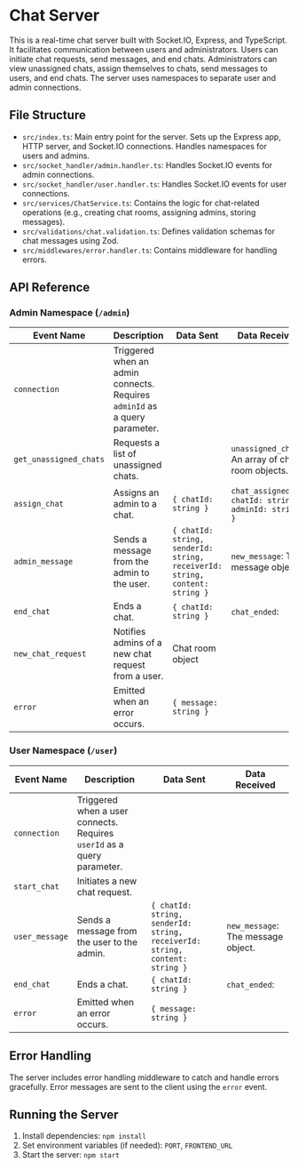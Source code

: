 # Chat Server

This is a real-time chat server built with Socket.IO, Express, and TypeScript. It facilitates communication between users and administrators.  Users can initiate chat requests, send messages, and end chats. Administrators can view unassigned chats, assign themselves to chats, send messages to users, and end chats.  The server uses namespaces to separate user and admin connections.

## File Structure

- `src/index.ts`: Main entry point for the server.  Sets up the Express app, HTTP server, and Socket.IO connections.  Handles namespaces for users and admins.
- `src/socket_handler/admin.handler.ts`: Handles Socket.IO events for admin connections.
- `src/socket_handler/user.handler.ts`: Handles Socket.IO events for user connections.
- `src/services/ChatService.ts`: Contains the logic for chat-related operations (e.g., creating chat rooms, assigning admins, storing messages).
- `src/validations/chat.validation.ts`: Defines validation schemas for chat messages using Zod.
- `src/middlewares/error.handler.ts`: Contains middleware for handling errors.


## API Reference

### Admin Namespace (`/admin`)

| Event Name | Description | Data Sent | Data Received |
|---|---|---|---|
| `connection` | Triggered when an admin connects. Requires `adminId` as a query parameter. |  |  |
| `get_unassigned_chats` | Requests a list of unassigned chats. |  | `unassigned_chats`: An array of chat room objects. |
| `assign_chat` | Assigns an admin to a chat. | `{ chatId: string }` | `chat_assigned`: `{ chatId: string, adminId: string }` |
| `admin_message` | Sends a message from the admin to the user. | `{ chatId: string, senderId: string, receiverId: string, content: string }` | `new_message`: The message object. |
| `end_chat` | Ends a chat. | `{ chatId: string }` | `chat_ended`:  |
| `new_chat_request` | Notifies admins of a new chat request from a user. | Chat room object | |
| `error` | Emitted when an error occurs. | `{ message: string }` | |


### User Namespace (`/user`)

| Event Name | Description | Data Sent | Data Received |
|---|---|---|---|
| `connection` | Triggered when a user connects. Requires `userId` as a query parameter. |  |  |
| `start_chat` | Initiates a new chat request. |  |  |
| `user_message` | Sends a message from the user to the admin. | `{ chatId: string, senderId: string, receiverId: string, content: string }` | `new_message`: The message object. |
| `end_chat` | Ends a chat. | `{ chatId: string }` | `chat_ended`:  |
| `error` | Emitted when an error occurs. | `{ message: string }` | |


## Error Handling

The server includes error handling middleware to catch and handle errors gracefully.  Error messages are sent to the client using the `error` event.


## Running the Server

1. Install dependencies: `npm install`
2. Set environment variables (if needed):  `PORT`, `FRONTEND_URL`
3. Start the server: `npm start`
